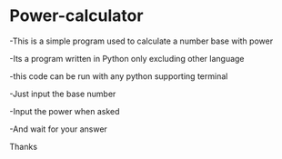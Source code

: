 # Power-calculator
-This is a simple program used to calculate a number base with power

-Its a program written in Python only excluding other language

-this code can be run with any python supporting terminal

-Just input the base number 

-Input the power when asked 

-And wait for your answer

Thanks
